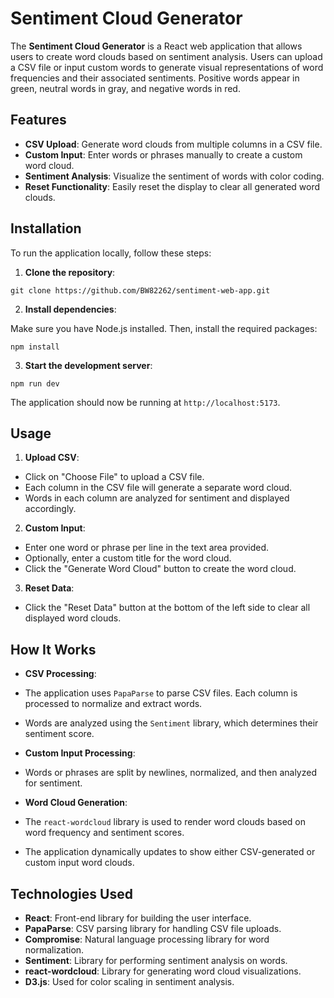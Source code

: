 # Sentiment Cloud Generator

The **Sentiment Cloud Generator** is a React web application that allows users to create word clouds based on sentiment analysis. Users can upload a CSV file or input custom words to generate visual representations of word frequencies and their associated sentiments. Positive words appear in green, neutral words in gray, and negative words in red.

## Features

- **CSV Upload**: Generate word clouds from multiple columns in a CSV file.
- **Custom Input**: Enter words or phrases manually to create a custom word cloud.
- **Sentiment Analysis**: Visualize the sentiment of words with color coding.
- **Reset Functionality**: Easily reset the display to clear all generated word clouds.

## Installation

To run the application locally, follow these steps:

1. **Clone the repository**:

```
git clone https://github.com/BW82262/sentiment-web-app.git
```

2. **Install dependencies**:

Make sure you have Node.js installed. Then, install the required packages:

```
npm install
```

3. **Start the development server**:

```
npm run dev
```

The application should now be running at `http://localhost:5173`.

## Usage

1. **Upload CSV**:

- Click on "Choose File" to upload a CSV file.
- Each column in the CSV file will generate a separate word cloud.
- Words in each column are analyzed for sentiment and displayed accordingly.

2. **Custom Input**:

- Enter one word or phrase per line in the text area provided.
- Optionally, enter a custom title for the word cloud.
- Click the "Generate Word Cloud" button to create the word cloud.

3. **Reset Data**:

- Click the "Reset Data" button at the bottom of the left side to clear all displayed word clouds.

## How It Works

- **CSV Processing**:
- The application uses `PapaParse` to parse CSV files. Each column is processed to normalize and extract words.
- Words are analyzed using the `Sentiment` library, which determines their sentiment score.

- **Custom Input Processing**:
- Words or phrases are split by newlines, normalized, and then analyzed for sentiment.

- **Word Cloud Generation**:
- The `react-wordcloud` library is used to render word clouds based on word frequency and sentiment scores.
- The application dynamically updates to show either CSV-generated or custom input word clouds.

## Technologies Used

- **React**: Front-end library for building the user interface.
- **PapaParse**: CSV parsing library for handling CSV file uploads.
- **Compromise**: Natural language processing library for word normalization.
- **Sentiment**: Library for performing sentiment analysis on words.
- **react-wordcloud**: Library for generating word cloud visualizations.
- **D3.js**: Used for color scaling in sentiment analysis.
